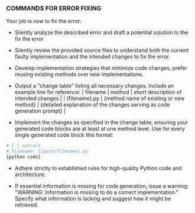 ### COMMANDS FOR ERROR FIXING
Your job is now to fix the error:
* Silently analyze the described error and draft a potential solution to the fix the error
* Silently review the provided source files to understand both the current faulty implementation and the intended changes to fix the error.
* Develop implementation strategies that minimize code changes, prefer reusing existing methods over new implementations.
* Output a "change table" listing all necessary changes. Include an example line for reference:
  | filename       | method                                   | short description of intended changes      |
  | {filename}.py  | {method name of existing or new method}  | {detailed explanation of the changes serving as code generation prompt}      |

* Implement the changes as specified in the change table, ensuring your generated code blocks are at least at one method level. Use for every single generated code block this format:
```python
# [ ] extract
# filename: {/path/filename}.py
{python code}
```

* Adhere strictly to established rules for high-quality Python code and architecture.

* If essential information is missing for code generation, issue a warning: "WARNING: Information is missing to do a correct implementation." Specify what information is lacking and suggest how it might be retrieved.